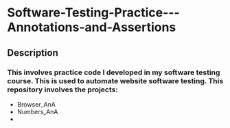 # Software-Testing-Practice---Annotations-and-Assertions

## Description
### This involves practice code I developed in my software testing course. This is used to automate website software testing. This repository involves the projects:
- Browser_AnA
- Numbers_AnA
- 
